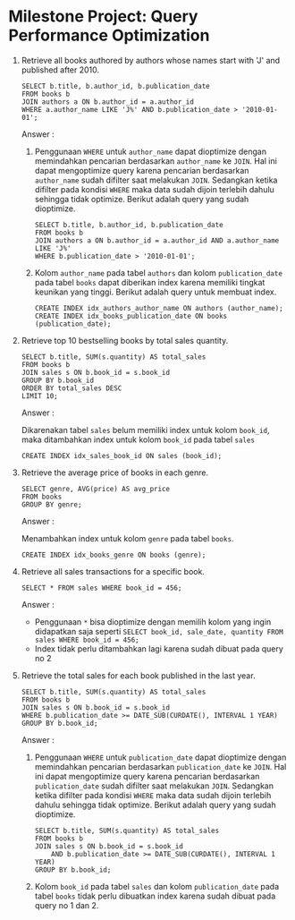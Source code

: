 # Milestone Project: Query Performance Optimization

1. Retrieve all books authored by authors whose names start with 'J' and published after 2010.
    ```
    SELECT b.title, b.author_id, b.publication_date
    FROM books b
    JOIN authors a ON b.author_id = a.author_id
    WHERE a.author_name LIKE 'J%' AND b.publication_date > '2010-01-01';
    ```
    Answer :
    
    1. Penggunaan `WHERE` untuk `author_name` dapat dioptimize dengan memindahkan pencarian berdasarkan `author_name` ke `JOIN`. Hal ini dapat mengoptimize query karena pencarian berdasarkan `author_name` sudah difilter saat melakukan `JOIN`. Sedangkan ketika difilter pada kondisi `WHERE` maka data sudah dijoin terlebih dahulu sehingga tidak optimize. Berikut adalah query yang sudah dioptimize.

        ```
        SELECT b.title, b.author_id, b.publication_date
        FROM books b
        JOIN authors a ON b.author_id = a.author_id AND a.author_name LIKE 'J%'
        WHERE b.publication_date > '2010-01-01';
        ```

    2.  Kolom `author_name` pada tabel `authors` dan kolom `publication_date` pada tabel `books` dapat diberikan index karena memiliki tingkat keunikan yang tinggi. Berikut adalah query untuk membuat index.

        ```
        CREATE INDEX idx_authors_author_name ON authors (author_name);
        CREATE INDEX idx_books_publication_date ON books (publication_date);
        ```

2. Retrieve top 10 bestselling books by total sales quantity.
    ```
    SELECT b.title, SUM(s.quantity) AS total_sales
    FROM books b
    JOIN sales s ON b.book_id = s.book_id
    GROUP BY b.book_id
    ORDER BY total_sales DESC
    LIMIT 10;
    ```
    Answer :

    Dikarenakan tabel `sales` belum memiliki index untuk kolom `book_id`, maka ditambahkan index untuk kolom `book_id` pada tabel `sales`
    ```
    CREATE INDEX idx_sales_book_id ON sales (book_id);
    ```

3. Retrieve the average price of books in each genre.
    ```
    SELECT genre, AVG(price) AS avg_price
    FROM books
    GROUP BY genre;
    ```
    Answer :

    Menambahkan index untuk kolom `genre` pada tabel `books`.
    ```
    CREATE INDEX idx_books_genre ON books (genre);
    ```

4. Retrieve all sales transactions for a specific book.
    ```
    SELECT * FROM sales WHERE book_id = 456;
    ```
    Answer :

    - Penggunaan `*` bisa dioptimize dengan memilih kolom yang ingin didapatkan saja seperti `SELECT book_id, sale_date, quantity FROM sales WHERE book_id = 456;`
    - Index tidak perlu ditambahkan lagi karena sudah dibuat pada query no 2

5. Retrieve the total sales for each book published in the last year.
    ```
    SELECT b.title, SUM(s.quantity) AS total_sales
    FROM books b
    JOIN sales s ON b.book_id = s.book_id
    WHERE b.publication_date >= DATE_SUB(CURDATE(), INTERVAL 1 YEAR)
    GROUP BY b.book_id;
    ```
    Answer :

    1. Penggunaan `WHERE` untuk `publication_date` dapat dioptimize dengan memindahkan pencarian berdasarkan `publication_date` ke `JOIN`. Hal ini dapat mengoptimize query karena pencarian berdasarkan `publication_date` sudah difilter saat melakukan `JOIN`. Sedangkan ketika difilter pada kondisi `WHERE` maka data sudah dijoin terlebih dahulu sehingga tidak optimize. Berikut adalah query yang sudah dioptimize.

        ```
        SELECT b.title, SUM(s.quantity) AS total_sales
        FROM books b
        JOIN sales s ON b.book_id = s.book_id 
            AND b.publication_date >= DATE_SUB(CURDATE(), INTERVAL 1 YEAR)
        GROUP BY b.book_id;
        ```

    2.  Kolom `book_id` pada tabel `sales` dan kolom `publication_date` pada tabel `books` tidak perlu dibuatkan index karena sudah dibuat pada query no 1 dan 2.
